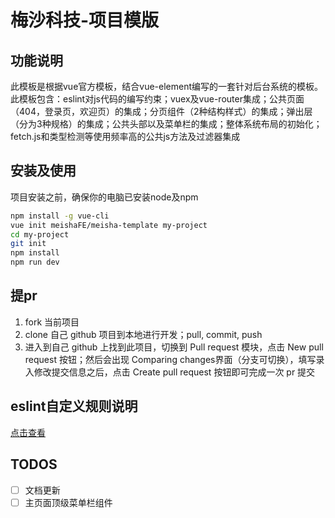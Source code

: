 # 梅沙科技-项目模版

## 功能说明

此模板是根据vue官方模板，结合vue-element编写的一套针对后台系统的模板。此模板包含：eslint对js代码的编写约束；vuex及vue-router集成；公共页面（404，登录页，欢迎页）的集成；分页组件（2种结构样式）的集成；弹出层（分为3种规格）的集成；公共头部以及菜单栏的集成；整体系统布局的初始化；fetch.js和类型检测等使用频率高的公共js方法及过滤器集成

## 安装及使用

项目安装之前，确保你的电脑已安装node及npm

```bash
npm install -g vue-cli
vue init meishaFE/meisha-template my-project
cd my-project
git init
npm install
npm run dev
```

## 提pr

1. fork 当前项目
1. clone 自己 github 项目到本地进行开发；pull, commit, push
1. 进入到自己 github 上找到此项目，切换到 Pull request 模块，点击 New pull request 按钮；然后会出现 Comparing changes界面（分支可切换），填写录入修改提交信息之后，点击 Create pull request 按钮即可完成一次 pr 提交

## eslint自定义规则说明

[点击查看](./ESLINT.md)

## TODOS

- [ ] 文档更新
- [ ] 主页面顶级菜单栏组件
